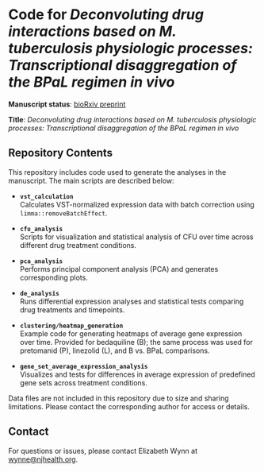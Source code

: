 # Code for *Deconvoluting drug interactions based on M. tuberculosis physiologic processes: Transcriptional disaggregation of the BPaL regimen in vivo*

**Manuscript status**: [bioRxiv preprint](https://www.biorxiv.org/content/10.1101/2025.02.24.639926v1.abstract)

**Title**: *Deconvoluting drug interactions based on M. tuberculosis physiologic processes: Transcriptional disaggregation of the BPaL regimen in vivo* 

## Repository Contents

This repository includes code used to generate the analyses in the manuscript. The main scripts are described below:

- **`vst_calculation`**  
  Calculates VST-normalized expression data with batch correction using `limma::removeBatchEffect`.

- **`cfu_analysis`**  
  Scripts for visualization and statistical analysis of CFU over time across different drug treatment conditions.

- **`pca_analysis`**  
  Performs principal component analysis (PCA) and generates corresponding plots.

- **`de_analysis`**  
  Runs differential expression analyses and statistical tests comparing drug treatments and timepoints.

- **`clustering/heatmap_generation`**  
  Example code for generating heatmaps of average gene expression over time. Provided for bedaquiline (B); the same process was used for pretomanid (P), linezolid (L), and B vs. BPaL comparisons.

- **`gene_set_average_expression_analysis`**  
  Visualizes and tests for differences in average expression of predefined gene sets across treatment conditions.

Data files are not included in this repository due to size and sharing limitations. Please contact the corresponding author for access or details.

## Contact
For questions or issues, please contact Elizabeth Wynn at wynne@njhealth.org.

